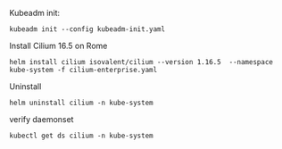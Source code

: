 Kubeadm init:
```
kubeadm init --config kubeadm-init.yaml
```

Install Cilium 16.5 on Rome

```
helm install cilium isovalent/cilium --version 1.16.5  --namespace kube-system -f cilium-enterprise.yaml
```

Uninstall
```
helm uninstall cilium -n kube-system
```

verify daemonset
```
kubectl get ds cilium -n kube-system
```
